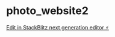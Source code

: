 # photo_website2

[Edit in StackBlitz next generation editor ⚡️](https://stackblitz.com/~/github.com/ZipoZ/photo_website2)